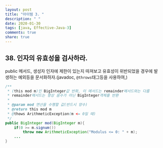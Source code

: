 ```yaml
---
layout: post
title: "아이템 3. "
description: " "
date: 2020-01-30
tags: [java, Effective-Java-3]
comments: true
share: true
---
```


## 38. 인자의 유효성을 검사하라.

public 메서드, 생성자 인자에 제한이 있는지 따져보고 
유효성이 위반되었을 경우에 발생하는 예외등을 문서화하자.(javadoc, ```@throws```태그등을 사용하여,)
```java
/**
 * (this mod m)인 BigInteger값 반화, 이 메서드는 remainder메서드와는 다름
 * remainder메서드는 항상 음수가 아닌 BigInteger객체를 반환
 *
 * @param mod 연산을 수행할 값(반드시 양수)
 * @return this mod m
 * @thows ArithmeticException(m <= 0일 때)
 */
public BigInteger mod(BigInteger m){
    if(0 >= m.signum())
        throw new ArithmeticException("Modulus <= 0: " + m);
    ...
}
``` 
